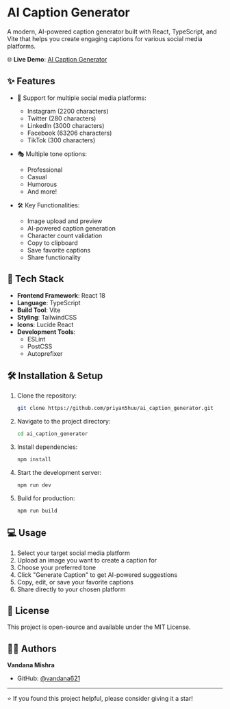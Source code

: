 # AI Caption Generator

A modern, AI-powered caption generator built with React, TypeScript, and Vite that helps you create engaging captions for various social media platforms.

🌐 **Live Demo**: [AI Caption Generator](https://ai-caption-generator-mu.vercel.app/)

## ✨ Features

- 📱 Support for multiple social media platforms:
  - Instagram (2200 characters)
  - Twitter (280 characters)
  - LinkedIn (3000 characters)
  - Facebook (63206 characters)
  - TikTok (300 characters)

- 🎭 Multiple tone options:
  - Professional
  - Casual
  - Humorous
  - And more!

- 🛠️ Key Functionalities:
  - Image upload and preview
  - AI-powered caption generation
  - Character count validation
  - Copy to clipboard
  - Save favorite captions
  - Share functionality

## 🚀 Tech Stack

- **Frontend Framework**: React 18
- **Language**: TypeScript
- **Build Tool**: Vite
- **Styling**: TailwindCSS
- **Icons**: Lucide React
- **Development Tools**:
  - ESLint
  - PostCSS
  - Autoprefixer

## 🛠️ Installation & Setup

1. Clone the repository:
   ```bash
   git clone https://github.com/priyan5huu/ai_caption_generator.git
   ```

2. Navigate to the project directory:
   ```bash
   cd ai_caption_generator
   ```

3. Install dependencies:
   ```bash
   npm install
   ```

4. Start the development server:
   ```bash
   npm run dev
   ```

5. Build for production:
   ```bash
   npm run build
   ```

## 💻 Usage

1. Select your target social media platform
2. Upload an image you want to create a caption for
3. Choose your preferred tone
4. Click "Generate Caption" to get AI-powered suggestions
5. Copy, edit, or save your favorite captions
6. Share directly to your chosen platform


## 📝 License

This project is open-source and available under the MIT License.

## 👨‍💻 Authors



**Vandana Mishra**
- GitHub: [@vandana621](https://github.com/vandana621)

---

⭐️ If you found this project helpful, please consider giving it a star!
